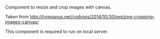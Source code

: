 Component to resize and crop images with canvas.

Taken from http://tympanus.net/codrops/2014/10/30/resizing-cropping-images-canvas/ 

This component is required to run on local server.
